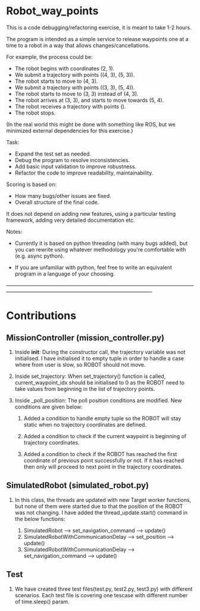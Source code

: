 # Robot_way_points

This is a code debugging/refactoring exercise, it is meant to take 1-2 hours.

The program is intended as a simple service to release waypoints one at a time to a robot in a way that allows changes/cancellations. 

For example, the process could be:

* The robot begins with coordinates (2, 1). 
* We submit a trajectory with points ((4, 3), (5, 3)).
* The robot starts to move to (4, 3).
* We submit a trajectory with points ((3, 3), (5, 4)).
* The robot starts to move to (3, 3) instead of (4, 3).
* The robot arrives at (3, 3), and starts to move towards (5, 4).
* The robot receives a trajectory with points ().
* The robot stops.

(In the real world this might be done with something like ROS, but we minimized external dependencies for this exercise.)

Task:

* Expand the test set as needed.
* Debug the program to resolve inconsistencies.
* Add basic input validation to improve robustness.
* Refactor the code to improve readability, maintainability.


Scoring is based on:

* How many bugs/other issues are fixed.
* Overall structure of the final code.

It does not depend on adding new features, using a particular testing framework, adding very detailed documentation etc.


Notes:

* Currently it is based on python threading (with many bugs added), but you can rewrite using whatever methodology 
  you're comfortable with (e.g. async python).

* If you are unfamiliar with python, feel free to write an equivalent program in a language of your choosing.

————————————————————————————————————————————————————————————————

# Contributions

## MissionController (mission_controller.py)

1. Inside __init__: During the constructor call, the trajectory variable was not initialised. I have initialised it to empty tuple in order to handle a case where from user is slow, so ROBOT should not move.

2.	Inside set_trajectory: When set_trajectory() function is called, current_waypoint_idx should be initialised to 0 as the ROBOT need to take values from beginning in the list of trajectory points.

3. Inside _poll_position: The poll position conditions are modified. New conditions are given below:

	1.	Added a condition to handle empty tuple so the ROBOT will stay static when no trajectory coordinates are defined.

	2.	Added a condition to check if the current waypoint is beginning of trajectory coordinates.

	3.	Added a condition to check if the ROBOT has reached the first coordinate of previous point successfully or not. If it has reached then only will proceed to next point in the trajectory coordinates.

## SimulatedRobot (simulated_robot.py)
	
1.	In this class, the threads are updated with new Target worker functions, but none of them were started due to that the position of the ROBOT was not changing. I have added the thread_update.start() command in the below functions:

	1.	SimulatedRobot —> set_navigation_command —> update()
	2.	SimulatedRobotWithCommunicationDelay —> set_position —> update()
	3.	SimulatedRobotWithCommunicationDelay —> set_navigation_command —> update()

## Test
	
1.	We have created three test files(test.py, test2.py, test3.py) with different scenarios. Each test file is covering one tescase with different number of time.sleep() param.
